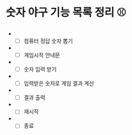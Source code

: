 # 숫자 야구 기능 목록 정리 ⚾️

- -[ ] 컴퓨터 정답 숫자 뽑기
- -[ ] 게임시작 안내문
- -[ ] 숫자 입력 받기
- -[ ] 입력받은 숫자로 게임 결과 계산
- -[ ] 결과 출력
- -[ ] 재시작
- -[ ] 종료
